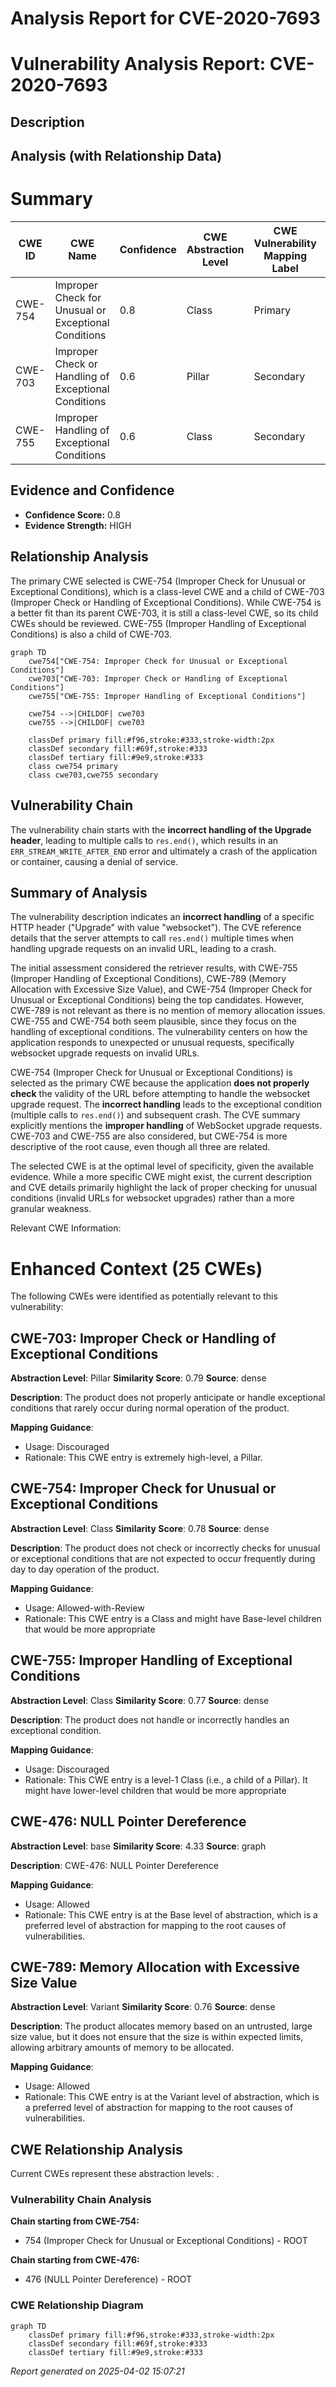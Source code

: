 # Analysis Report for CVE-2020-7693

# Vulnerability Analysis Report: CVE-2020-7693

## Description



## Analysis (with Relationship Data)

# Summary
| CWE ID | CWE Name | Confidence | CWE Abstraction Level | CWE Vulnerability Mapping Label | CWE-Vulnerability Mapping Notes |
|---|---|---|---|---|---|
| CWE-754 | Improper Check for Unusual or Exceptional Conditions | 0.8 | Class | Primary | Allowed-with-Review |
| CWE-703 | Improper Check or Handling of Exceptional Conditions | 0.6 | Pillar | Secondary | Discouraged |
| CWE-755 | Improper Handling of Exceptional Conditions | 0.6 | Class | Secondary | Discouraged |

## Evidence and Confidence

*   **Confidence Score:** 0.8
*   **Evidence Strength:** HIGH

## Relationship Analysis
The primary CWE selected is CWE-754 (Improper Check for Unusual or Exceptional Conditions), which is a class-level CWE and a child of CWE-703 (Improper Check or Handling of Exceptional Conditions). While CWE-754 is a better fit than its parent CWE-703, it is still a class-level CWE, so its child CWEs should be reviewed. CWE-755 (Improper Handling of Exceptional Conditions) is also a child of CWE-703.

```mermaid
graph TD
    cwe754["CWE-754: Improper Check for Unusual or Exceptional Conditions"]
    cwe703["CWE-703: Improper Check or Handling of Exceptional Conditions"]
    cwe755["CWE-755: Improper Handling of Exceptional Conditions"]

    cwe754 -->|CHILDOF| cwe703
    cwe755 -->|CHILDOF| cwe703

    classDef primary fill:#f96,stroke:#333,stroke-width:2px
    classDef secondary fill:#69f,stroke:#333
    classDef tertiary fill:#9e9,stroke:#333
    class cwe754 primary
    class cwe703,cwe755 secondary
```

## Vulnerability Chain
The vulnerability chain starts with the **incorrect handling of the Upgrade header**, leading to multiple calls to `res.end()`, which results in an `ERR_STREAM_WRITE_AFTER_END` error and ultimately a crash of the application or container, causing a denial of service.

## Summary of Analysis
The vulnerability description indicates an **incorrect handling** of a specific HTTP header ("Upgrade" with value "websocket"). The CVE reference details that the server attempts to call `res.end()` multiple times when handling upgrade requests on an invalid URL, leading to a crash.

The initial assessment considered the retriever results, with CWE-755 (Improper Handling of Exceptional Conditions), CWE-789 (Memory Allocation with Excessive Size Value), and CWE-754 (Improper Check for Unusual or Exceptional Conditions) being the top candidates. However, CWE-789 is not relevant as there is no mention of memory allocation issues. CWE-755 and CWE-754 both seem plausible, since they focus on the handling of exceptional conditions. The vulnerability centers on how the application responds to unexpected or unusual requests, specifically websocket upgrade requests on invalid URLs. 

CWE-754 (Improper Check for Unusual or Exceptional Conditions) is selected as the primary CWE because the application **does not properly check** the validity of the URL before attempting to handle the websocket upgrade request. The **incorrect handling** leads to the exceptional condition (multiple calls to `res.end()`) and subsequent crash. The CVE summary explicitly mentions the **improper handling** of WebSocket upgrade requests. CWE-703 and CWE-755 are also considered, but CWE-754 is more descriptive of the root cause, even though all three are related.

The selected CWE is at the optimal level of specificity, given the available evidence. While a more specific CWE might exist, the current description and CVE details primarily highlight the lack of proper checking for unusual conditions (invalid URLs for websocket upgrades) rather than a more granular weakness.

Relevant CWE Information:

# Enhanced Context (25 CWEs)
The following CWEs were identified as potentially relevant to this vulnerability:

## CWE-703: Improper Check or Handling of Exceptional Conditions
**Abstraction Level**: Pillar
**Similarity Score**: 0.79
**Source**: dense

**Description**:
The product does not properly anticipate or handle exceptional conditions that rarely occur during normal operation of the product.

**Mapping Guidance**:
- Usage: Discouraged
- Rationale: This CWE entry is extremely high-level, a Pillar.

## CWE-754: Improper Check for Unusual or Exceptional Conditions
**Abstraction Level**: Class
**Similarity Score**: 0.78
**Source**: dense

**Description**:
The product does not check or incorrectly checks for unusual or exceptional conditions that are not expected to occur frequently during day to day operation of the product.

**Mapping Guidance**:
- Usage: Allowed-with-Review
- Rationale: This CWE entry is a Class and might have Base-level children that would be more appropriate

## CWE-755: Improper Handling of Exceptional Conditions
**Abstraction Level**: Class
**Similarity Score**: 0.77
**Source**: dense

**Description**:
The product does not handle or incorrectly handles an exceptional condition.

**Mapping Guidance**:
- Usage: Discouraged
- Rationale: This CWE entry is a level-1 Class (i.e., a child of a Pillar). It might have lower-level children that would be more appropriate

## CWE-476: NULL Pointer Dereference
**Abstraction Level**: base
**Similarity Score**: 4.33
**Source**: graph

**Description**:
CWE-476: NULL Pointer Dereference

**Mapping Guidance**:
- Usage: Allowed
- Rationale: This CWE entry is at the Base level of abstraction, which is a preferred level of abstraction for mapping to the root causes of vulnerabilities.

## CWE-789: Memory Allocation with Excessive Size Value
**Abstraction Level**: Variant
**Similarity Score**: 0.76
**Source**: dense

**Description**:
The product allocates memory based on an untrusted, large size value, but it does not ensure that the size is within expected limits, allowing arbitrary amounts of memory to be allocated.

**Mapping Guidance**:
- Usage: Allowed
- Rationale: This CWE entry is at the Variant level of abstraction, which is a preferred level of abstraction for mapping to the root causes of vulnerabilities.


## CWE Relationship Analysis

Current CWEs represent these abstraction levels: .


### Vulnerability Chain Analysis

**Chain starting from CWE-754:**
- 754 (Improper Check for Unusual or Exceptional Conditions) - ROOT


**Chain starting from CWE-476:**
- 476 (NULL Pointer Dereference) - ROOT



### CWE Relationship Diagram

```mermaid
graph TD
    classDef primary fill:#f96,stroke:#333,stroke-width:2px
    classDef secondary fill:#69f,stroke:#333
    classDef tertiary fill:#9e9,stroke:#333
```



*Report generated on 2025-04-02 15:07:21*

